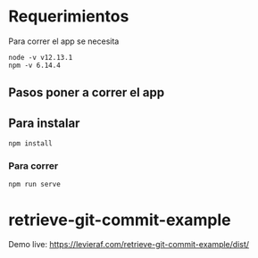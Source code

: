 # Requerimientos

Para correr el app se necesita 

```
node -v v12.13.1
npm -v 6.14.4
```

## Pasos poner a correr el app

## Para instalar
```
npm install
```

### Para correr
```
npm run serve
```

# retrieve-git-commit-example

Demo live: https://levieraf.com/retrieve-git-commit-example/dist/
